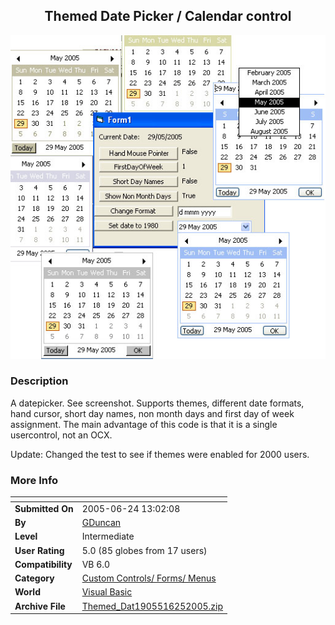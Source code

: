 ﻿<div align="center">

## Themed Date Picker / Calendar control

<img src="PIC200569546208863.jpg">
</div>

### Description

A datepicker. See screenshot. Supports themes, different date formats, hand cursor, short day names, non month days and first day of week assignment. The main advantage of this code is that it is a single usercontrol, not an OCX.

Update: Changed the test to see if themes were enabled for 2000 users.
 
### More Info
 


<span>             |<span>
---                |---
**Submitted On**   |2005-06-24 13:02:08
**By**             |[GDuncan](https://github.com/Planet-Source-Code/PSCIndex/blob/master/ByAuthor/gduncan.md)
**Level**          |Intermediate
**User Rating**    |5.0 (85 globes from 17 users)
**Compatibility**  |VB 6\.0
**Category**       |[Custom Controls/ Forms/  Menus](https://github.com/Planet-Source-Code/PSCIndex/blob/master/ByCategory/custom-controls-forms-menus__1-4.md)
**World**          |[Visual Basic](https://github.com/Planet-Source-Code/PSCIndex/blob/master/ByWorld/visual-basic.md)
**Archive File**   |[Themed\_Dat1905516252005\.zip](https://github.com/Planet-Source-Code/gduncan-themed-date-picker-calendar-control__1-61001/archive/master.zip)








